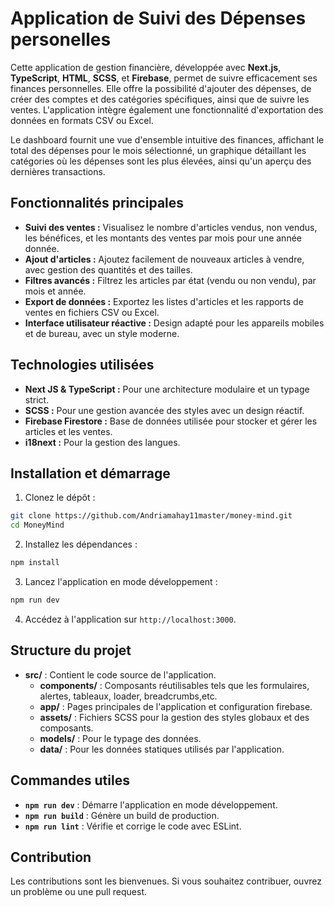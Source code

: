 # Application de Suivi des Dépenses personelles

Cette application de gestion financière, développée avec **Next.js**, **TypeScript**, **HTML**, **SCSS**, et **Firebase**, permet de suivre efficacement ses finances personnelles. Elle offre la possibilité d'ajouter des dépenses, de créer des comptes et des catégories spécifiques, ainsi que de suivre les ventes. L'application intègre également une fonctionnalité d'exportation des données en formats CSV ou Excel.

Le dashboard fournit une vue d'ensemble intuitive des finances, affichant le total des dépenses pour le mois sélectionné, un graphique détaillant les catégories où les dépenses sont les plus élevées, ainsi qu'un aperçu des dernières transactions.

## Fonctionnalités principales

- **Suivi des ventes :** Visualisez le nombre d'articles vendus, non vendus, les bénéfices, et les montants des ventes par mois pour une année donnée.
- **Ajout d'articles :** Ajoutez facilement de nouveaux articles à vendre, avec gestion des quantités et des tailles.
- **Filtres avancés :** Filtrez les articles par état (vendu ou non vendu), par mois et année.
- **Export de données :** Exportez les listes d'articles et les rapports de ventes en fichiers CSV ou Excel.
- **Interface utilisateur réactive :** Design adapté pour les appareils mobiles et de bureau, avec un style moderne.

## Technologies utilisées

- **Next JS & TypeScript :** Pour une architecture modulaire et un typage strict.
- **SCSS :** Pour une gestion avancée des styles avec un design réactif.
- **Firebase Firestore :** Base de données utilisée pour stocker et gérer les articles et les ventes.
- **i18next :** Pour la gestion des langues.

## Installation et démarrage

1. Clonez le dépôt :

```bash
git clone https://github.com/Andriamahay11master/money-mind.git
cd MoneyMind
```

2. Installez les dépendances :

```bash
npm install
```

3. Lancez l'application en mode développement :

```bash
npm run dev
```

4. Accédez à l'application sur `http://localhost:3000`.

## Structure du projet

- **src/** : Contient le code source de l'application.
  - **components/** : Composants réutilisables tels que les formulaires, alertes, tableaux, loader, breadcrumbs,etc.
  - **app/** : Pages principales de l'application et configuration firebase.
  - **assets/** : Fichiers SCSS pour la gestion des styles globaux et des composants.
  - **models/** : Pour le typage des données.
  - **data/** : Pour les données statiques utilisés par l'application.

## Commandes utiles

- **`npm run dev`** : Démarre l'application en mode développement.
- **`npm run build`** : Génère un build de production.
- **`npm run lint`** : Vérifie et corrige le code avec ESLint.

## Contribution

Les contributions sont les bienvenues. Si vous souhaitez contribuer, ouvrez un problème ou une pull request.
